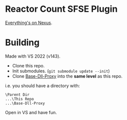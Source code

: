 # Reactor Count SFSE Plugin

[Everything's on Nexus](https://www.nexusmods.com/starfield/mods/1169).

# Building

Made with VS 2022 (v143).

- Clone this repo.
- Init submodules. (`git submodule update --init`)
- Clone [Base-Dll-Proxy](https://github.com/Synthlight/Base-Dll-Proxy) into the **same level** as this repo.

i.e. you should have a directory with:
```
\Parent Dir
...\This Repo
...\Base-Dll-Proxy
```

Open in VS and have fun.